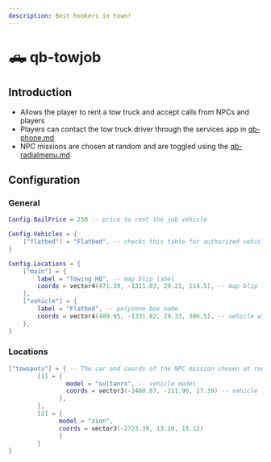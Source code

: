 ```yaml
---
description: Best hookers in town!
---
```


# 🛻 qb-towjob

## Introduction

-   Allows the player to rent a tow truck and accept calls from NPCs and players
-   Players can contact the tow truck driver through the services app in [qb-phone.md](qb-phone.md "mention")
-   NPC missions are chosen at random and are toggled using the [qb-radialmenu.md](qb-radialmenu.md "mention")

## Configuration

### General

```lua
Config.BailPrice = 250 -- price to rent the job vehicle

Config.Vehicles = {
    ["flatbed"] = "Flatbed", -- checks this table for authorized vehicles
}

Config.Locations = {
    ["main"] = {
        label = "Towing HQ", -- map blip label
        coords = vector4(471.39, -1311.03, 29.21, 114.5), -- map blip location
    },
    ["vehicle"] = {
        label = "Flatbed", -- polyzone box name
        coords = vector4(489.65, -1331.82, 29.33, 306.5), -- vehicle withdraw
    },
}
```

### Locations

```lua
["towspots"] = { -- The car and coords of the NPC mission chosen at random
        [1] = {
                model = "sultanrs", -- vehicle model
                coords = vector3(-2480.87, -211.96, 17.39) -- vehicle location
              },
        },
        [2] = {
              model = "zion",
              coords = vector3(-2723.39, 13.20, 15.12)
              }
        }
}
```
